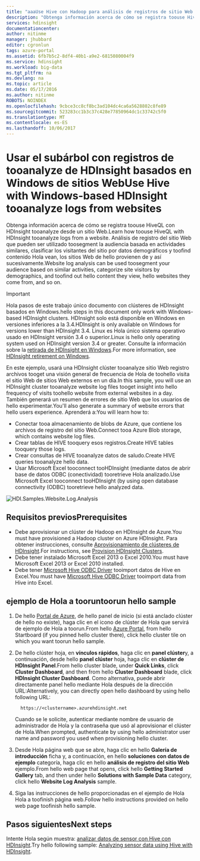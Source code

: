 ```yaml
---
title: "aaaUse Hive con Hadoop para análisis de registros de sitio Web - HDInsight de Azure | Documentos de Microsoft"
description: "Obtenga información acerca de cómo se registra toouse Hive con el sitio Web de tooanalyze de HDInsight. Podrá utilizar un archivo de registro como entrada en una tabla de HDInsight y usar datos de HiveQL tooquery Hola."
services: hdinsight
documentationcenter: 
author: nitinme
manager: jhubbard
editor: cgronlun
tags: azure-portal
ms.assetid: 6fb7b5c2-8df4-40b1-a9e2-6815080004f9
ms.service: hdinsight
ms.workload: big-data
ms.tgt_pltfrm: na
ms.devlang: na
ms.topic: article
ms.date: 05/17/2016
ms.author: nitinme
ROBOTS: NOINDEX
ms.openlocfilehash: 9cbce3cc8cf8bc3ad104dc4ca6a5628802c8fe89
ms.sourcegitcommit: 523283cc1b3c37c428e77850964dc1c33742c5f0
ms.translationtype: MT
ms.contentlocale: es-ES
ms.lasthandoff: 10/06/2017
---
```

# <a name="use-hive-with-windows-based-hdinsight-tooanalyze-logs-from-websites"></a><span data-ttu-id="ee0ce-104">Usar el subárbol con registros de tooanalyze de HDInsight basados en Windows de sitios Web</span><span class="sxs-lookup"><span data-stu-id="ee0ce-104">Use Hive with Windows-based HDInsight tooanalyze logs from websites</span></span>
<span data-ttu-id="ee0ce-105">Obtenga información acerca de cómo se registra toouse HiveQL con HDInsight tooanalyze desde un sitio Web.</span><span class="sxs-lookup"><span data-stu-id="ee0ce-105">Learn how toouse HiveQL with HDInsight tooanalyze logs from a website.</span></span> <span data-ttu-id="ee0ce-106">Análisis de registro del sitio Web que pueden ser utilizado toosegment la audiencia basada en actividades similares, clasificar los visitantes del sitio por datos demográficos y toofind contenido Hola vean, los sitios Web de hello provienen de y así sucesivamente.</span><span class="sxs-lookup"><span data-stu-id="ee0ce-106">Website log analysis can be used toosegment your audience based on similar activities, categorize site visitors by demographics, and toofind out hello content they view, hello websites they come from, and so on.</span></span>

> [!IMPORTANT]
> <span data-ttu-id="ee0ce-107">Hola pasos de este trabajo único documento con clústeres de HDInsight basados en Windows.</span><span class="sxs-lookup"><span data-stu-id="ee0ce-107">hello steps in this document only work with Windows-based HDInsight clusters.</span></span> <span data-ttu-id="ee0ce-108">HDInsight solo está disponible en Windows en versiones inferiores a la 3.4.</span><span class="sxs-lookup"><span data-stu-id="ee0ce-108">HDInsight is only available on Windows for versions lower than HDInsight 3.4.</span></span> <span data-ttu-id="ee0ce-109">Linux es Hola único sistema operativo usado en HDInsight versión 3.4 o superior.</span><span class="sxs-lookup"><span data-stu-id="ee0ce-109">Linux is hello only operating system used on HDInsight version 3.4 or greater.</span></span> <span data-ttu-id="ee0ce-110">Consulte la información sobre la [retirada de HDInsight en Windows](hdinsight-component-versioning.md#hdinsight-windows-retirement).</span><span class="sxs-lookup"><span data-stu-id="ee0ce-110">For more information, see [HDInsight retirement on Windows](hdinsight-component-versioning.md#hdinsight-windows-retirement).</span></span>

<span data-ttu-id="ee0ce-111">En este ejemplo, usará una HDInsight clúster tooanalyze sitio Web registro archivos tooget una visión general de frecuencia de Hola de toohello visita el sitio Web de sitios Web externos en un día.</span><span class="sxs-lookup"><span data-stu-id="ee0ce-111">In this sample, you will use an HDInsight cluster tooanalyze website log files tooget insight into hello frequency of visits toohello website from external websites in a day.</span></span> <span data-ttu-id="ee0ce-112">También generará un resumen de errores de sitio Web que los usuarios de hello experimentar.</span><span class="sxs-lookup"><span data-stu-id="ee0ce-112">You'll also generate a summary of website errors that hello users experience.</span></span> <span data-ttu-id="ee0ce-113">Aprenderá a:</span><span class="sxs-lookup"><span data-stu-id="ee0ce-113">You will learn how to:</span></span>

* <span data-ttu-id="ee0ce-114">Conectar tooa almacenamiento de blobs de Azure, que contiene los archivos de registro del sitio Web.</span><span class="sxs-lookup"><span data-stu-id="ee0ce-114">Connect tooa Azure Blob storage, which contains website log files.</span></span>
* <span data-ttu-id="ee0ce-115">Crear tablas de HIVE tooquery esos registros.</span><span class="sxs-lookup"><span data-stu-id="ee0ce-115">Create HIVE tables tooquery those logs.</span></span>
* <span data-ttu-id="ee0ce-116">Crear consultas de HIVE tooanalyze datos de saludo.</span><span class="sxs-lookup"><span data-stu-id="ee0ce-116">Create HIVE queries tooanalyze hello data.</span></span>
* <span data-ttu-id="ee0ce-117">Usar Microsoft Excel tooconnect tooHDInsight (mediante datos de abrir base de datos ODBC (conectividad) tooretrieve Hola analizado.</span><span class="sxs-lookup"><span data-stu-id="ee0ce-117">Use Microsoft Excel tooconnect tooHDInsight (by using open database connectivity (ODBC) tooretrieve hello analyzed data.</span></span>

![HDI.Samples.Website.Log.Analysis][img-hdi-weblogs-sample]

## <a name="prerequisites"></a><span data-ttu-id="ee0ce-119">Requisitos previos</span><span class="sxs-lookup"><span data-stu-id="ee0ce-119">Prerequisites</span></span>
* <span data-ttu-id="ee0ce-120">Debe aprovisionar un clúster de Hadoop en HDInsight de Azure.</span><span class="sxs-lookup"><span data-stu-id="ee0ce-120">You must have provisioned a Hadoop cluster on Azure HDInsight.</span></span> <span data-ttu-id="ee0ce-121">Para obtener instrucciones, consulte [Aprovisionamiento de clústeres de HDInsight][hdinsight-provision].</span><span class="sxs-lookup"><span data-stu-id="ee0ce-121">For instructions, see [Provision HDInsight Clusters][hdinsight-provision].</span></span>
* <span data-ttu-id="ee0ce-122">Debe tener instalado Microsoft Excel 2013 o Excel 2010.</span><span class="sxs-lookup"><span data-stu-id="ee0ce-122">You must have Microsoft Excel 2013 or Excel 2010 installed.</span></span>
* <span data-ttu-id="ee0ce-123">Debe tener [Microsoft Hive ODBC Driver](http://www.microsoft.com/download/details.aspx?id=40886) tooimport datos de Hive en Excel.</span><span class="sxs-lookup"><span data-stu-id="ee0ce-123">You must have [Microsoft Hive ODBC Driver](http://www.microsoft.com/download/details.aspx?id=40886) tooimport data from Hive into Excel.</span></span>

## <a name="toorun-hello-sample"></a><span data-ttu-id="ee0ce-124">ejemplo de Hola a toorun</span><span class="sxs-lookup"><span data-stu-id="ee0ce-124">toorun hello sample</span></span>
1. <span data-ttu-id="ee0ce-125">De hello [Portal de Azure](https://portal.azure.com/), de hello panel de inicio (si está anclado clúster de hello no existe), haga clic en el icono de clúster de Hola que servirá de ejemplo de Hola a toorun.</span><span class="sxs-lookup"><span data-stu-id="ee0ce-125">From hello [Azure Portal](https://portal.azure.com/), from hello Startboard (if you pinned hello cluster there), click hello cluster tile on which you want toorun hello sample.</span></span>
2. <span data-ttu-id="ee0ce-126">De hello clúster hoja, en **vínculos rápidos**, haga clic en **panel clúster**y, a continuación, desde hello **panel clúster** hoja, haga clic en **clúster de HDInsight Panel**.</span><span class="sxs-lookup"><span data-stu-id="ee0ce-126">From hello cluster blade, under **Quick Links**, click **Cluster Dashboard**, and then from hello **Cluster Dashboard** blade, click **HDInsight Cluster Dashboard**.</span></span> <span data-ttu-id="ee0ce-127">Como alternativa, puede abrir directamente panel hello mediante Hola después de la dirección URL:</span><span class="sxs-lookup"><span data-stu-id="ee0ce-127">Alternatively, you can directly open hello dashboard by using hello following URL:</span></span>

         https://<clustername>.azurehdinsight.net

    <span data-ttu-id="ee0ce-128">Cuando se le solicite, autenticar mediante nombre de usuario de administrador de Hola y la contraseña que usó al aprovisionar el clúster de Hola.</span><span class="sxs-lookup"><span data-stu-id="ee0ce-128">When prompted, authenticate by using hello administrator user name and password you used when provisioning hello cluster.</span></span>
3. <span data-ttu-id="ee0ce-129">Desde Hola página web que se abre, haga clic en hello **Galería de introducción** ficha y, a continuación, en hello **soluciones con datos de ejemplo** categoría, haga clic en hello **análisis de registro del sitio Web** ejemplo.</span><span class="sxs-lookup"><span data-stu-id="ee0ce-129">From hello web page that opens, click hello **Getting Started Gallery** tab, and then under hello **Solutions with Sample Data** category, click hello **Website Log Analysis** sample.</span></span>
4. <span data-ttu-id="ee0ce-130">Siga las instrucciones de hello proporcionadas en el ejemplo de Hola Hola a toofinish página web.</span><span class="sxs-lookup"><span data-stu-id="ee0ce-130">Follow hello instructions provided on hello web page toofinish hello sample.</span></span>

## <a name="next-steps"></a><span data-ttu-id="ee0ce-131">Pasos siguientes</span><span class="sxs-lookup"><span data-stu-id="ee0ce-131">Next steps</span></span>
<span data-ttu-id="ee0ce-132">Intente Hola según muestra: [analizar datos de sensor con Hive con HDInsight](hdinsight-hive-analyze-sensor-data.md).</span><span class="sxs-lookup"><span data-stu-id="ee0ce-132">Try hello following sample: [Analyzing sensor data using Hive with HDInsight](hdinsight-hive-analyze-sensor-data.md).</span></span>

[hdinsight-provision]: hdinsight-hadoop-provision-linux-clusters.md
[hdinsight-sensor-data-sample]: ../hdinsight-use-hive-sensor-data-analysis.md

[img-hdi-weblogs-sample]: ./media/hdinsight-hive-analyze-website-log/hdinsight-weblogs-sample.png
